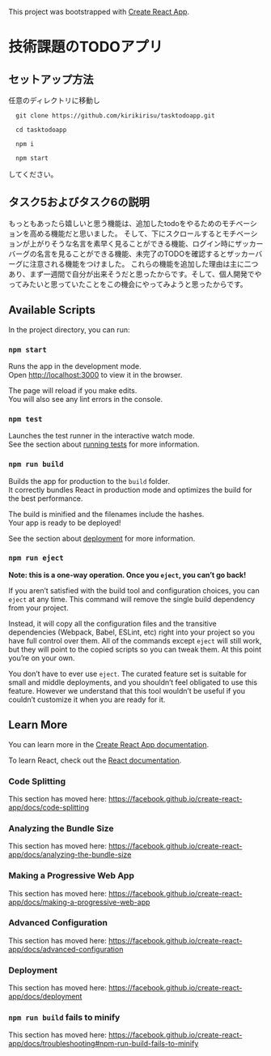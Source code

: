 This project was bootstrapped with [Create React App](https://github.com/facebook/create-react-app).

# 技術課題のTODOアプリ
## セットアップ方法

任意のディレクトリに移動し

```
  git clone https://github.com/kirikirisu/tasktodoapp.git
  
  cd tasktodoapp
  
  npm i
  
  npm start
```

してください。

## タスク5およびタスク6の説明

もっともあったら嬉しいと思う機能は、追加したtodoをやるためのモチベーションを高める機能だと思いました。
そして、下にスクロールするとモチベーションが上がりそうな名言を素早く見ることができる機能、ログイン時にザッカーバーグの名言を見ることができる機能、未完了のTODOを確認するとザッカーバーグに注意される機能をつけました。
これらの機能を追加した理由は主に二つあり、まず一週間で自分が出来そうだと思ったからです。そして、個人開発でやってみたいと思っていたことをこの機会にやってみようと思ったからです。

## Available Scripts

In the project directory, you can run:

### `npm start`

Runs the app in the development mode.<br>
Open [http://localhost:3000](http://localhost:3000) to view it in the browser.

The page will reload if you make edits.<br>
You will also see any lint errors in the console.

### `npm test`

Launches the test runner in the interactive watch mode.<br>
See the section about [running tests](https://facebook.github.io/create-react-app/docs/running-tests) for more information.

### `npm run build`

Builds the app for production to the `build` folder.<br>
It correctly bundles React in production mode and optimizes the build for the best performance.

The build is minified and the filenames include the hashes.<br>
Your app is ready to be deployed!

See the section about [deployment](https://facebook.github.io/create-react-app/docs/deployment) for more information.

### `npm run eject`

**Note: this is a one-way operation. Once you `eject`, you can’t go back!**

If you aren’t satisfied with the build tool and configuration choices, you can `eject` at any time. This command will remove the single build dependency from your project.

Instead, it will copy all the configuration files and the transitive dependencies (Webpack, Babel, ESLint, etc) right into your project so you have full control over them. All of the commands except `eject` will still work, but they will point to the copied scripts so you can tweak them. At this point you’re on your own.

You don’t have to ever use `eject`. The curated feature set is suitable for small and middle deployments, and you shouldn’t feel obligated to use this feature. However we understand that this tool wouldn’t be useful if you couldn’t customize it when you are ready for it.

## Learn More

You can learn more in the [Create React App documentation](https://facebook.github.io/create-react-app/docs/getting-started).

To learn React, check out the [React documentation](https://reactjs.org/).

### Code Splitting

This section has moved here: https://facebook.github.io/create-react-app/docs/code-splitting

### Analyzing the Bundle Size

This section has moved here: https://facebook.github.io/create-react-app/docs/analyzing-the-bundle-size

### Making a Progressive Web App

This section has moved here: https://facebook.github.io/create-react-app/docs/making-a-progressive-web-app

### Advanced Configuration

This section has moved here: https://facebook.github.io/create-react-app/docs/advanced-configuration

### Deployment

This section has moved here: https://facebook.github.io/create-react-app/docs/deployment

### `npm run build` fails to minify

This section has moved here: https://facebook.github.io/create-react-app/docs/troubleshooting#npm-run-build-fails-to-minify


